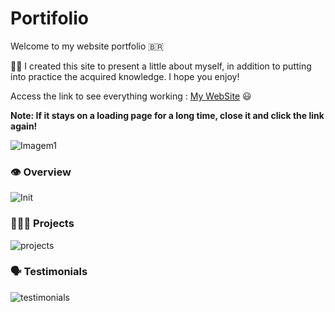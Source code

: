 # Portifolio

Welcome to my website portfolio 🇧🇷

 👨‍🎓 I created this site to present a little about myself, in addition to putting into practice the acquired knowledge.
I hope you enjoy!

Access the link to see everything working : [My WebSite](https://lfernandomb.github.io/Portifolio/) 😃 

**Note: If it stays on a loading page for a long time, close it and click the link again!**

![Imagem1](https://user-images.githubusercontent.com/91624923/150596763-8546a714-0958-49f8-a39d-85b781676abf.png)

  ### 👁️ Overview
  ![Init](https://user-images.githubusercontent.com/91624923/210295144-4bc824ec-014f-487d-a57f-8d54f1d269f6.gif)

  ### 👨🏻‍🔬 Projects
  ![projects](https://user-images.githubusercontent.com/91624923/210295215-1214fbfa-2cc0-4966-a56a-5454be7ce5cd.gif)
  
  ### 🗣️ Testimonials
  ![testimonials](https://user-images.githubusercontent.com/91624923/210295207-dd8a6cbe-28dd-4d47-ac23-5ec775957fe9.gif)

